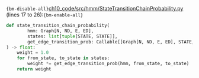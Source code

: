 `{bm-disable-all}`[ch10_code/src/hmm/StateTransitionChainProbability.py](ch10_code/src/hmm/StateTransitionChainProbability.py) (lines 17 to 26):`{bm-enable-all}`

```python
def state_transition_chain_probability(
        hmm: Graph[N, ND, E, ED],
        states: list[tuple[STATE, STATE]],
        get_edge_transition_prob: Callable[[Graph[N, ND, E, ED], STATE, STATE], float]
) -> float:
    weight = 1.0
    for from_state, to_state in states:
        weight *= get_edge_transition_prob(hmm, from_state, to_state)
    return weight
```
